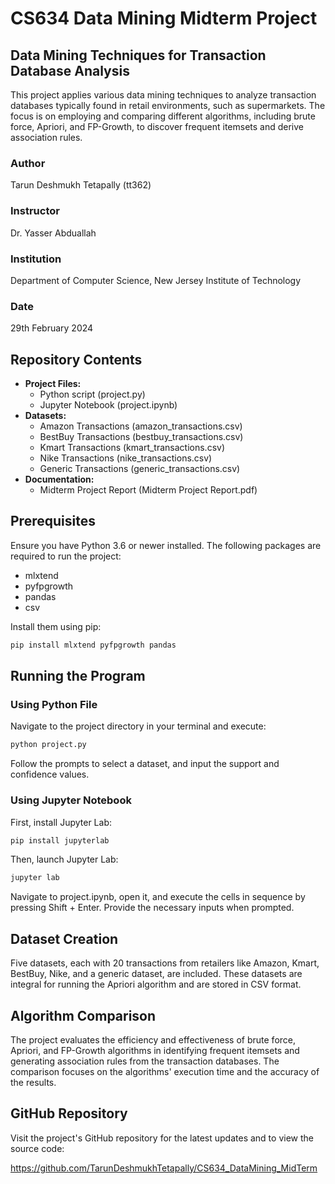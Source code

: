 # CS634 Data Mining Midterm Project

## Data Mining Techniques for Transaction Database Analysis

This project applies various data mining techniques to analyze transaction databases typically found in retail environments, such as supermarkets. The focus is on employing and comparing different algorithms, including brute force, Apriori, and FP-Growth, to discover frequent itemsets and derive association rules.

### Author
Tarun Deshmukh Tetapally (tt362)

### Instructor
Dr. Yasser Abduallah

### Institution
Department of Computer Science, New Jersey Institute of Technology

### Date
29th February 2024

## Repository Contents

- **Project Files:**
  - Python script (project.py)
  - Jupyter Notebook (project.ipynb)
- **Datasets:**
  - Amazon Transactions (amazon_transactions.csv)
  - BestBuy Transactions (bestbuy_transactions.csv)
  - Kmart Transactions (kmart_transactions.csv)
  - Nike Transactions (nike_transactions.csv)
  - Generic Transactions (generic_transactions.csv)
- **Documentation:**
  - Midterm Project Report (Midterm Project Report.pdf)

## Prerequisites

Ensure you have Python 3.6 or newer installed. The following packages are required to run the project:

- mlxtend
- pyfpgrowth
- pandas
- csv

Install them using pip:

```bash
pip install mlxtend pyfpgrowth pandas
```

## Running the Program

### Using Python File

Navigate to the project directory in your terminal and execute:

```bash
python project.py
```

Follow the prompts to select a dataset, and input the support and confidence values.

### Using Jupyter Notebook

First, install Jupyter Lab:

```bash
pip install jupyterlab
```

Then, launch Jupyter Lab:

```bash
jupyter lab
```

Navigate to project.ipynb, open it, and execute the cells in sequence by pressing Shift + Enter. Provide the necessary inputs when prompted.

## Dataset Creation

Five datasets, each with 20 transactions from retailers like Amazon, Kmart, BestBuy, Nike, and a generic dataset, are included. These datasets are integral for running the Apriori algorithm and are stored in CSV format.

## Algorithm Comparison

The project evaluates the efficiency and effectiveness of brute force, Apriori, and FP-Growth algorithms in identifying frequent itemsets and generating association rules from the transaction databases. The comparison focuses on the algorithms' execution time and the accuracy of the results.

## GitHub Repository

Visit the project's GitHub repository for the latest updates and to view the source code:

https://github.com/TarunDeshmukhTetapally/CS634_DataMining_MidTerm
